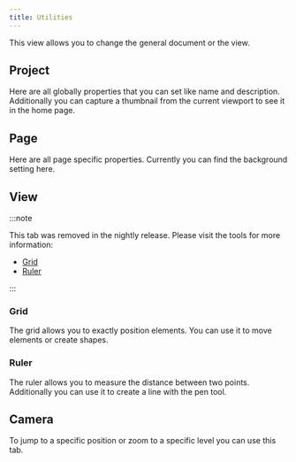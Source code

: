 ```yaml
---
title: Utilities
---
```


This view allows you to change the general document or the view.

## Project

Here are all globally properties that you can set like name and description.
Additionally you can capture a thumbnail from the current viewport to see it in the home page.

## Page

Here are all page specific properties. Currently you can find the background setting here.

## View

:::note

This tab was removed in the nightly release.
Please visit the tools for more information:

- [Grid](/docs/v2/tools/grid)
- [Ruler](/docs/v2/tools/ruler)

:::

### Grid

The grid allows you to exactly position elements. You can use it to move elements or create shapes.

### Ruler

The ruler allows you to measure the distance between two points. Additionally you can use it to create a line with the pen tool.

## Camera

To jump to a specific position or zoom to a specific level you can use this tab.
